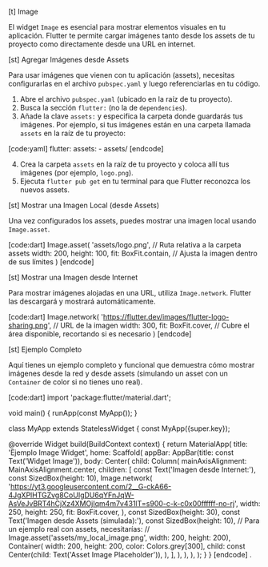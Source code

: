 [t] Image

El widget `Image` es esencial para mostrar elementos visuales en tu aplicación. Flutter te permite cargar imágenes tanto desde los assets de tu proyecto como directamente desde una URL en internet.

[st] Agregar Imágenes desde Assets

Para usar imágenes que vienen con tu aplicación (assets), necesitas configurarlas en el archivo `pubspec.yaml` y luego referenciarlas en tu código.

1.  Abre el archivo `pubspec.yaml` (ubicado en la raíz de tu proyecto).
2.  Busca la sección `flutter:` (no la de `dependencies`).
3.  Añade la clave `assets:` y especifica la carpeta donde guardarás tus imágenes. Por ejemplo, si tus imágenes están en una carpeta llamada `assets` en la raíz de tu proyecto:

[code:yaml]
flutter:
  assets:
    - assets/
[endcode]

4.  Crea la carpeta `assets` en la raíz de tu proyecto y coloca allí tus imágenes (por ejemplo, `logo.png`).
5.  Ejecuta `flutter pub get` en tu terminal para que Flutter reconozca los nuevos assets.

[st] Mostrar una Imagen Local (desde Assets)

Una vez configurados los assets, puedes mostrar una imagen local usando `Image.asset`.

[code:dart]
Image.asset(
  'assets/logo.png', // Ruta relativa a la carpeta assets
  width: 200,
  height: 100,
  fit: BoxFit.contain, // Ajusta la imagen dentro de sus límites
)
[endcode]

[st] Mostrar una Imagen desde Internet

Para mostrar imágenes alojadas en una URL, utiliza `Image.network`. Flutter las descargará y mostrará automáticamente.

[code:dart]
Image.network(
  'https://flutter.dev/images/flutter-logo-sharing.png', // URL de la imagen
  width: 300,
  fit: BoxFit.cover, // Cubre el área disponible, recortando si es necesario
)
[endcode]

[st] Ejemplo Completo

Aquí tienes un ejemplo completo y funcional que demuestra cómo mostrar imágenes desde la red y desde assets (simulando un asset con un `Container` de color si no tienes uno real).

[code:dart]
import 'package:flutter/material.dart';

void main() {
  runApp(const MyApp());
}

class MyApp extends StatelessWidget {
  const MyApp({super.key});

  @override
  Widget build(BuildContext context) {
    return MaterialApp(
      title: 'Ejemplo Image Widget',
      home: Scaffold(
        appBar: AppBar(title: const Text('Widget Image')),
        body: Center(
          child: Column(
            mainAxisAlignment: MainAxisAlignment.center,
            children: <Widget>[
              const Text('Imagen desde Internet:'),
              const SizedBox(height: 10),
              Image.network(
                'https://yt3.googleusercontent.com/2__G-ckA66-4JgXPlHTGZvg8CoUIgDU6qYFnJqW-AsVeJvBRT4hCjXz4XMOjIqm4m7v431lT=s900-c-k-c0x00ffffff-no-rj',
                width: 250,
                height: 250,
                fit: BoxFit.cover,
              ),
              const SizedBox(height: 30),
              const Text('Imagen desde Assets (simulada):'),
              const SizedBox(height: 10),
              // Para un ejemplo real con assets, necesitarías:
              // Image.asset('assets/my_local_image.png', width: 200, height: 200),
              Container(
                width: 200,
                height: 200,
                color: Colors.grey[300],
                child: const Center(child: Text('Asset Image Placeholder')),
              ),
            ],
          ),
        ),
      ),
    );
  }
}
[endcode]
.